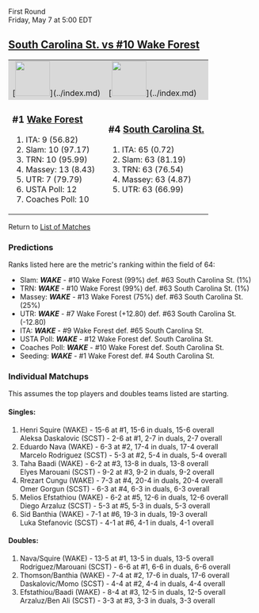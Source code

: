 First Round  
Friday, May 7 at 5:00 EDT
## [South Carolina St. vs #10 Wake Forest](https://www.ncaa.com/game/5833397) 

<table>  
<tr style="background-color: #d9d9d9 !important"><td>[<img src="https://www.ncaa.com/sites/default/files/images/logos/schools/w/wake-forest.70.png" width="70" height="70" />](../index.md)</td><td>[<img src="https://www.ncaa.com/sites/default/files/images/logos/schools/s/south-carolina-st.70.png" width="70" height="70" />](../index.md)</td></tr>
<tr><td>  

<h3>#1 <a href="../index.md">Wake Forest</a></h3>  

<ol>  
<li>ITA: 9 (56.82)</li>  
<li>Slam: 10 (97.17)</li>  
<li>TRN: 10 (95.99)</li>  
<li>Massey: 13 (8.43)</li>  
<li>UTR: 7 (79.79)</li>  
<li>USTA Poll: 12</li>  
<li>Coaches Poll: 10</li>  
</ol>  

</td><td>  

<h3>#4 <a href="../index.md">South Carolina St.</a></h3>  

<ol>  
<li>ITA: 65 (0.72)</li>  
<li>Slam: 63 (81.19)</li>  
<li>TRN: 63 (76.54)</li>  
<li>Massey: 63 (4.87)</li>  
<li>UTR: 63 (66.99)</li>  
</ol>  

</td></tr></table>  

Return to [List of Matches](../index.md)  

### Predictions  

Ranks listed here are the metric's ranking within the field of 64:  
- Slam: ***WAKE*** - #10 Wake Forest (99%) def. #63 South Carolina St. (1%)  
- TRN: ***WAKE*** - #10 Wake Forest (99%) def. #63 South Carolina St. (1%)  
- Massey: ***WAKE*** - #13 Wake Forest (75%) def. #63 South Carolina St. (25%)  
- UTR: ***WAKE*** - #7 Wake Forest (+12.80) def. #63 South Carolina St. (-12.80)  
- ITA: ***WAKE*** - #9 Wake Forest def. #65 South Carolina St.  
- USTA Poll: ***WAKE*** - #12 Wake Forest def. South Carolina St.  
- Coaches Poll: ***WAKE*** - #10 Wake Forest def. South Carolina St.  
- Seeding: ***WAKE*** - #1 Wake Forest def. #4 South Carolina St.  

### Individual Matchups  

This assumes the top players and doubles teams listed are starting.  

#### Singles:  
1. Henri Squire (WAKE) - 15-6 at #1, 15-6 in duals, 15-6 overall  
   Aleksa Daskalovic (SCST) - 2-6 at #1, 2-7 in duals, 2-7 overall
2. Eduardo Nava (WAKE) - 6-3 at #2, 17-4 in duals, 17-4 overall  
   Marcelo Rodriguez (SCST) - 5-3 at #2, 5-4 in duals, 5-4 overall
3. Taha Baadi (WAKE) - 6-2 at #3, 13-8 in duals, 13-8 overall  
   Elyes Marouani (SCST) - 9-2 at #3, 9-2 in duals, 9-2 overall
4. Rrezart Cungu (WAKE) - 7-3 at #4, 20-4 in duals, 20-4 overall  
   Omer Gorgun (SCST) - 6-3 at #4, 6-3 in duals, 6-3 overall
5. Melios Efstathiou (WAKE) - 6-2 at #5, 12-6 in duals, 12-6 overall  
   Diego Arzaluz (SCST) - 5-3 at #5, 5-3 in duals, 5-3 overall
6. Sid Banthia (WAKE) - 7-1 at #6, 19-3 in duals, 19-3 overall  
   Luka Stefanovic (SCST) - 4-1 at #6, 4-1 in duals, 4-1 overall

#### Doubles:  
1. Nava/Squire (WAKE) - 13-5 at #1, 13-5 in duals, 13-5 overall  
   Rodriguez/Marouani (SCST) - 6-6 at #1, 6-6 in duals, 6-6 overall
2. Thomson/Banthia (WAKE) - 7-4 at #2, 17-6 in duals, 17-6 overall  
   Daskalovic/Momo (SCST) - 4-4 at #2, 4-4 in duals, 4-4 overall
3. Efstathiou/Baadi (WAKE) - 8-4 at #3, 12-5 in duals, 12-5 overall  
   Arzaluz/Ben Ali (SCST) - 3-3 at #3, 3-3 in duals, 3-3 overall